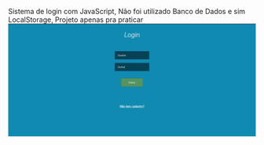 Sistema de login com JavaScript,
Não foi utilizado Banco de Dados e sim LocalStorage,
Projeto apenas pra praticar
<img src='_imagens/site.png'>

